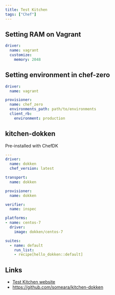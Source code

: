 ```yaml
---
title: Test Kitchen
tags: ["Chef"]
---
```


## Setting RAM on Vagrant

```yaml
driver:
  name: vagrant
  customize:
    memory: 2048
```

## Setting environment in chef-zero

```yaml
driver:
  name: vagrant

provisioner:
  name: chef_zero
  environments_path: path/to/environments
  client_rb:
    environment: production
```

## kitchen-dokken

Pre-installed with ChefDK

```yaml
---
driver:
  name: dokken
  chef_version: latest

transport:
  name: dokken

provisioner:
  name: dokken

verifier:
  name: inspec

platforms:
- name: centos-7
  driver:
    image: dokken/centos-7

suites:
  - name: default
    run_list:
    - recipe[hello_dokken::default]
```

## Links

* [Test Kitchen website](https://kitchen.ci)
* <https://github.com/someara/kitchen-dokken>

